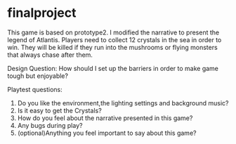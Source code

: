 # finalproject
 
This game is based on prototype2. I modified the narrative to present the legend of Atlantis. 
Players need to collect 12 crystals in the sea in order to win. They will be killed if they run into the mushrooms or flying monsters that always chase after them.

Design Question:
How should I set up the barriers in order to make game tough but enjoyable?

Playtest questions:
1. Do you like the environment,the lighting settings and background music?
2. Is it easy to get the Crystals?
3. How do you feel about the narrative presented in this game?
4. Any bugs during play?
5. (optional)Anything you feel important to say about this game?
